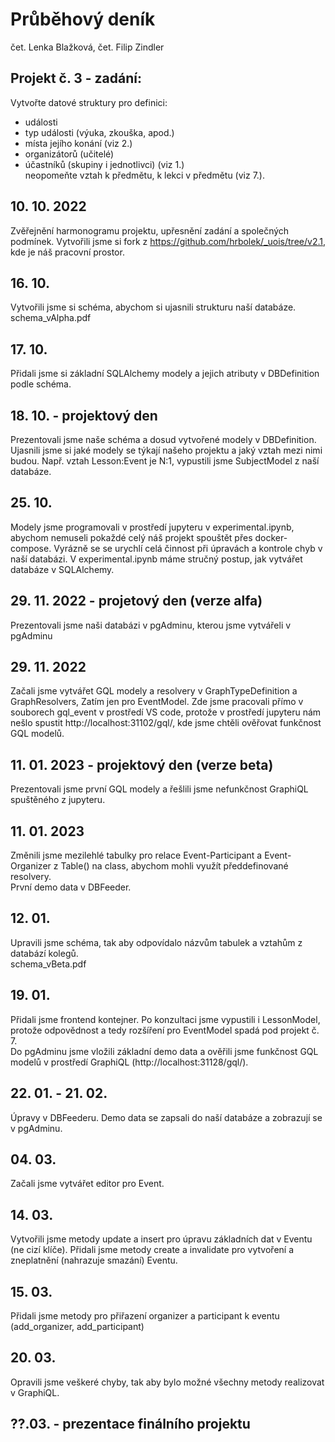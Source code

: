 # Průběhový deník
čet. Lenka Blažková, čet. Filip Zindler
## Projekt č. 3 - zadání:
Vytvořte datové struktury pro definici:
- události
- typ události (výuka, zkouška, apod.)
- místa jejího konání (viz 2.)
- organizátorů (učitelé)
- účastníků (skupiny i jednotlivci) (viz 1.)<br/>
neopomeňte vztah k předmětu, k lekci v předmětu (viz 7.).

## 10. 10. 2022
Zvěřejnění harmonogramu projektu, upřesnění zadání a společných podmínek. Vytvořili jsme si fork z https://github.com/hrbolek/_uois/tree/v2.1, kde je náš pracovní prostor.

## 16. 10.
Vytvořili jsme si schéma, abychom si ujasnili strukturu naší databáze.</br>
schema_vAlpha.pdf

## 17. 10.
Přidali jsme si základní SQLAlchemy modely a jejich atributy v DBDefinition podle schéma. 

## 18. 10. - projektový den
Prezentovali jsme naše schéma a dosud vytvořené modely v DBDefinition. Ujasnili jsme si jaké modely se týkají našeho projektu a jaký vztah mezi nimi budou. Např. vztah Lesson:Event je N:1, vypustili jsme SubjectModel z naší databáze.

## 25. 10. 
Modely jsme programovali v prostředí jupyteru v experimental.ipynb, abychom nemuseli pokaždé celý náš projekt spouštět přes docker-compose. Vyrázně se se urychlí celá činnost při úpravách a kontrole chyb v naší databázi. V experimental.ipynb máme stručný postup, jak vytvářet databáze v SQLAlchemy.

## 29. 11. 2022 - projetový den (verze alfa)
Prezentovali jsme naši databázi v pgAdminu, kterou jsme vytvářeli v pgAdminu

## 29. 11. 2022 
Začali jsme vytvářet GQL modely a resolvery v GraphTypeDefinition a GraphResolvers, Zatím jen pro EventModel. Zde jsme pracovali přímo v souborech gql_event v prostředí VS code, protože v prostředí jupyteru nám nešlo spustit http://localhost:31102/gql/, kde jsme chtěli ověřovat funkčnost GQL modelů.
## 11. 01. 2023 - projektový den (verze beta)
Prezentovali jsme první GQL modely a řešlili jsme nefunkčnost GraphiQL spuštěného z jupyteru.

## 11. 01. 2023
Změnili jsme mezilehlé tabulky pro relace Event-Participant a Event-Organizer z Table() na class, abychom mohli využít předdefinované resolvery.</br>
První demo data v DBFeeder.

## 12. 01.
Upravili jsme schéma, tak aby odpovídalo názvům tabulek a vztahům z databází kolegů.</br>
schema_vBeta.pdf

## 19. 01.
Přidali jsme frontend kontejner. Po konzultaci jsme vypustili i LessonModel, protože odpovědnost a tedy rozšíření pro EventModel spadá pod projekt č. 7.</br>
Do pgAdminu jsme vložili základní demo data a ověřili jsme funkčnost GQL modelů v prostředí GraphiQL (http://localhost:31128/gql/).

## 22. 01. - 21. 02.
Úpravy v DBFeederu. Demo data se zapsali do naší databáze a zobrazují se v pgAdminu.

## 04. 03.
Začali jsme vytvářet editor pro Event.

## 14. 03.
Vytvořili jsme metody update a insert pro úpravu základních dat v Eventu (ne cizí klíče). Přidali jsme metody create a invalidate pro vytvoření a zneplatnění (nahrazuje smazání) Eventu.

## 15. 03.
Přidali jsme metody pro přiřazení organizer a participant k eventu (add_organizer, add_participant)

## 20. 03.
Opravili jsme veškeré chyby, tak aby bylo možné všechny metody realizovat v GraphiQL.

## ??.03. - prezentace finálního projektu
